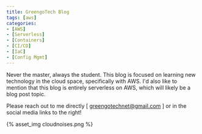 ```yaml
---
title: GreengoTech Blog
tags: [aws]
categories:
- [AWS]
- [Serverless]
- [Containers]
- [CI/CD]
- [IaC]
- [Config Mgmt]
---
```


Never the master, always the student. This blog is focused on learning new technology in the cloud space, specifically with AWS. I'd also like to mention that this blog is entirely serverless on AWS, which will likely be a blog post topic. 

Please reach out to me directly [ greengotechnet@gmail.com ] or in the social media links to the right!

{% asset_img cloudnoises.png %}
